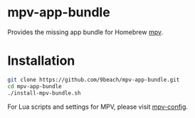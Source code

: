 # mpv-app-bundle

Provides the missing app bundle for Homebrew 
[mpv](https://github.com/mpv-player/mpv).

# Installation

```bash
git clone https://github.com/9beach/mpv-app-bundle.git
cd mpv-app-bundle
./install-mpv-bundle.sh
```

For Lua scripts and settings for MPV, please visit 
[mpv-config](https://github.com/9beach/mpv-config).
